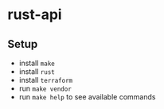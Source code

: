 # rust-api

## Setup
* install `make`
* install `rust`
* install `terraform`
* run `make vendor`
* run `make help` to see available commands
